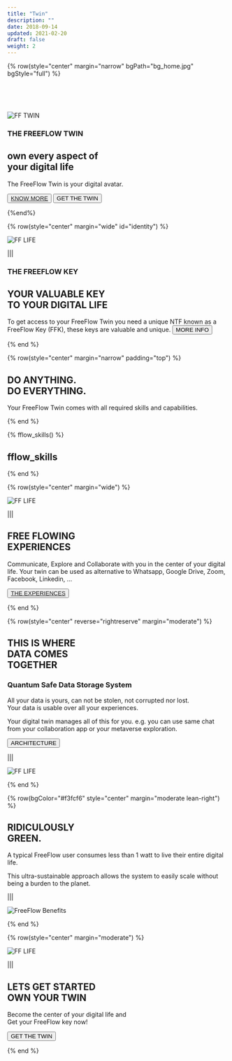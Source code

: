 ```yaml
---
title: "Twin"
description: ""
date: 2018-09-14
updated: 2021-02-20
draft: false
weight: 2
---
```


<!-- section 1 (heade FF TWIN) -->



{% row(style="center" margin="narrow" bgPath="bg_home.jpg" bgStyle="full") %}

<div class="container mx-auto">

<br>

<br>
<br>

![FF TWIN](twin_header.png#medium#mx-auto)


### THE FREEFLOW TWIN

## own every aspect of <br> your digital life


The FreeFlow Twin is your digital avatar.

<button>[KNOW MORE](/twin/#identity)</button>
<button onclick="window.open('https://threefoldfoundation.github.io/books/freeflow/freeflow/buy/buy_my_twin.html', '_blank')">GET THE TWIN</button>

</div>

{%end%}



<!-- section 2  -->

<div class="myColor">

<div class="container mx-auto">

{% row(style="center"  margin="wide" id="identity") %}


![FF LIFE](twin3.png)

|||


### **THE FREEFLOW KEY**

## YOUR VALUABLE KEY <br> TO YOUR DIGITAL LIFE

To get access to your FreeFlow Twin you need a unique NTF known as a FreeFlow Key (FFK), these keys are valuable and unique.
<button class="flex mx-auto" onclick="window.open('https://threefoldfoundation.github.io/books/freeflow/network/tokens/ffk.html', '_blank')">MORE INFO</button>

{% end %}

</div>

</div>



<!-- section 3 (oldnew) -->

{% row(style="center" margin="narrow" padding="top") %}

## DO ANYTHING. <br> DO EVERYTHING.

Your FreeFlow Twin comes with all required skills and capabilities.

{% end %}

{% fflow_skills() %}

## fflow_skills

{% end %}




<!-- section 4 -->

<div class="myColor2">
<div class="container mx-auto">

{% row(style="center" margin="wide") %}

![FF LIFE](twin5.png)

|||

## FREE FLOWING <br> EXPERIENCES

Communicate, Explore and Collaborate with you in the center of your digital life. Your twin can be used as alternative to Whatsapp, Google Drive, Zoom, Facebook, Linkedin, ...

<button>[THE EXPERIENCES](/experiences)</button>

{% end %}

</div>
</div>


<!-- section 5 -->

<div class="myColor">
<div class="container mx-auto">

{% row(style="center" reverse="rightreserve" margin="moderate") %}

## THIS IS WHERE <br> DATA COMES <br> TOGETHER

### Quantum Safe Data Storage System

All your data is yours, can not be stolen, not corrupted nor lost. <br>Your data is usable over all your experiences. 

Your digital twin manages all of this for you. e.g. you can use same chat from your collaboration app or your metaverse exploration.

<button onclick="window.open('https://threefoldfoundation.github.io/books/freeflow/mytwin/intro/twin_architecture.html', '_blank')">ARCHITECTURE</button>

|||

![FF LIFE](twin8.png#fill)

{% end %}

</div>
</div>


<!-- section 6 -->


{% row(bgColor="#f3fcf6" style="center" margin="moderate lean-right") %}
<div class="container mx-auto">

## RIDICULOUSLY <br> GREEN.

A typical FreeFlow user consumes less than 1 watt to live their entire digital life. 

This ultra-sustainable approach allows the system to easily scale without being a burden to the planet. 

</div>

|||

![FreeFlow Benefits](twin7.png)

{% end %}



<!-- section 7 -->

<div class="container mx-auto">

{% row(style="center" margin="moderate") %}

![FF LIFE](digital_life.png)

|||

## LETS GET STARTED<BR>OWN YOUR TWIN

Become the center of your digital life and <br> Get your FreeFlow key now!


<button onclick="window.open('https://threefoldfoundation.github.io/books/freeflow/freeflow/buy/buy_my_twin.html', '_blank')">GET THE TWIN</button>

{% end %}

</div>

